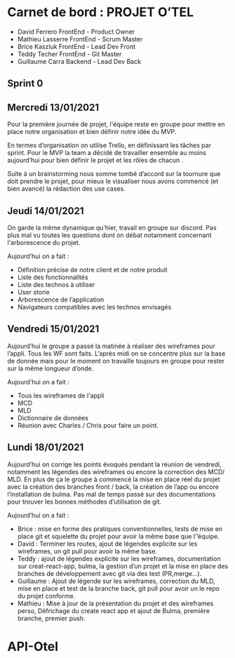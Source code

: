# Carnet de bord : PROJET O’TEL

- David Ferrero FrontEnd - Product Owner
- Mathieu Lasserre FrontEnd - Scrum Master
- Brice Kaszluk FrontEnd - Lead Dev Front
- Teddy Techer FrontEnd - Git Master
- Guillaume Carra  Backend - Lead Dev Back

## Sprint 0

## Mercredi 13/01/2021

Pour la première journée de projet, l'équipe reste en groupe pour mettre en place notre organisation et bien définir notre idée du MVP.

En termes d’organisation on utilise Trello, en définissant les tâches par sprint.
Pour le MVP la team a décidé de travailler ensemble au moins aujourd’hui pour bien définir le projet et les rôles de chacun .

Suite à un brainstorming nous somme tombé d’accord sur la tournure que doit prendre le projet, pour mieux le visualiser nous avons commencé (et bien avancé) la rédaction des use cases.

## Jeudi 14/01/2021

On garde la même dynamique qu’hier, travail en groupe sur discord. Pas plus mal vu toutes les questions dont on débat notamment concernant l'arborescence du projet.

Aujourd’hui on a fait :

- Définition précise de notre client et de notre produit
- Liste des fonctionnalités
- Liste des technos à utiliser
- User storie
- Arborescence de l’application
- Navigateurs compatibles avec les technos envisagés

## Vendredi 15/01/2021

Aujourd’hui le groupe a passé la matinée à réaliser des wireframes pour l’appli. Tous les WF sont faits. L’après midi on se concentre plus sur la base de donnée mais pour le moment on travaille toujours en groupe pour rester sur la même longueur d’onde.

Aujourd'hui on a fait :

- Tous les wireframes de l'appli
- MCD
- MLD
- Dictionnaire de données
- Réunion avec Charles / Chris pour faire un point.

## Lundi 18/01/2021

Aujourd’hui on corrige les points évoqués pendant la réunion de vendredi, notamment les légendes des wireframes ou encore la correction des MCD/ MLD.
En plus de ça le groupe à commencé la mise en place réel du projet avec la création  des branches front / back, la création de l’app ou encore l’installation de bulma. Pas mal de temps passé sur des documentations pour trouver les bonnes méthodes d’utilisation de git.

Aujourd’hui on a fait :

- Brice : mise en forme des pratiques conventionnelles, tests de mise en place git et squelette du projet pour avoir la même base que l’’équipe.
- David : Terminer les routes, ajout de légendes explicite sur les wireframes, un git pull pour avoir la même base.
- Teddy : ajout de légendes explicite sur les wireframes, documentation sur creat-react-app, bulma, la gestion d’un projet et la mise en place des branches de développement avec git via des test (PR,merge...).
- Guillaume : Ajout de légende sur les wireframes, correction du MLD, mise en place et test de la branche back, git pull pour avoir un le repo du projet conforme.
- Mathieu : Mise à jour de la présentation du projet et des wireframes perso, Défrichage du create react app et ajout de Bulma, première branche, premier push.
# API-Otel
